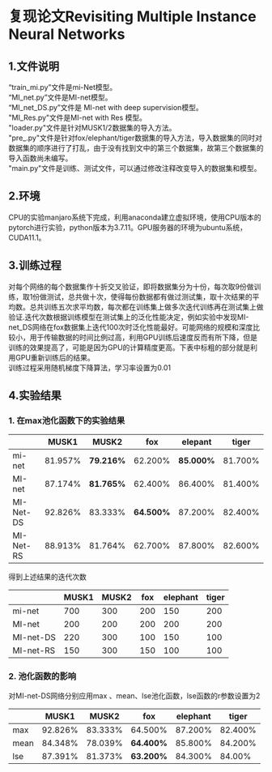 # 复现论文Revisiting Multiple Instance Neural Networks
## 1.文件说明
“train_mi.py”文件是mi-Net模型。<br>
“MI_net.py”文件是MI-net模型。<br>
“MI_net_DS.py”文件是 MI-net with deep supervision模型。<br>
"MI_Res.py"文件是MI-net with Res 模型。<br>
"loader.py"文件是针对MUSK1/2数据集的导入方法。<br>
"pre_.py"文件是针对fox/elephant/tiger数据集的导入方法，导入数据集的同时对数据集的顺序进行了打乱，由于没有找到文中的第三个数据集，故第三个数据集的导入函数尚未编写。<br>
"main.py"文件是训练、测试文件，可以通过修改注释改变导入的数据集和模型。<br>

## 2.环境
CPU的实验manjaro系统下完成，利用anaconda建立虚拟环境，使用CPU版本的pytorch进行实验，python版本为3.7.11。GPU服务器的环境为ubuntu系统，CUDA11.1。
## 3.训练过程
对每个网络的每个数据集作十折交叉验证，即将数据集分为十份，每次取9份做训练，取1份做测试，总共做十次，使得每份数据都有做过测试集，取十次结果的平均数。总共训练五次求平均数，每次都在训练集上做多次迭代训练再在测试集上做验证.迭代次数根据训练模型在测试集上的泛化性能决定，例如实验中发现MI-net_DS网络在fox数据集上迭代100次时泛化性能最好。可能网络的规模和深度比较小，用于传输数据的时间比例过高，利用GPU训练后速度反而有所下降，但是训练的效果提高了，可能是因为GPU的计算精度更高。下表中标粗的部分就是利用GPU重新训练后的结果。<br>
训练过程采用随机梯度下降算法，学习率设置为0.01

## 4.实验结果
### 1. 在max池化函数下的实验结果

|   | MUSK1 | MUSK2 | fox | elepant | tiger |
|---| -----|------| -----|---------|--------|
|mi-net|81.957%|**79.216%**|62.200%|**85.000%**|81.700%|
|MI-net|87.174%|**81.765%**|62.400%|86.400%|81.400%|
|MI-Net-DS|92.826%|83.333%|**64.500%**|87.200%|82.400%|
|MI-Net-RS|88.913%|81.764%|62.700%|87.800%|82.600%|

得到上述结果的迭代次数

|    |MUSK1|MUSK2|fox|elephant|tiger|
|----|----|----|----|----|----|
|mi-net|700|300|200|150|200|
|MI-net|200|200|200|200|200|
|MI-net-DS|220|300|100|150|100|
|MI-net-RS|150|300|150|100|100|

### 2. 池化函数的影响

对MI-net-DS网络分别应用max 、mean、lse池化函数，lse函数的r参数设置为2

|    |MUSK1|MUSK2|fox|elephant|tiger|
|---|---|--------|---|--------|-----|
|max|92.826%|83.333%|64.500%|87.200%|82.400%|
|mean|84.348%|78.039%|**64.400%**|85.800%|84.200%|
|lse|87.391%|81.373%|**63.200%**|84.300%|84.00%|